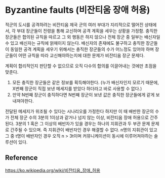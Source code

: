 # Byzantine faults (비잔티움 장애 허용)

적군의 도시를 공격하려는 비잔티움 제국 군의 여러 부대가 지리적으로 떨어진 상태에서, 각 부대 장군들이 전령을 통해 교신하며 공격 계획을 세우는 상황을 가정함.
충직한 장군들은 합의된 규칙을 따르고 그 외 행동은 하지 않으나 전체 장군 중 일부는 배신자일 수 있고 배신자는 규칙에 얽매이지 않는다.
배신자의 존재에도 불구하고 충직한 장군들이 동일한 공격 계획을 세우기 위해서는 충직한 장군들의 수가 어느정도 있어야 하며
장군들이 어떤 규칙을 따라 교신해야하는지에 대한 문제가 비잔티움 장군 문제다.

계획이 합리적인지 판단할 수 없으므로 오직 다수의 합의를 이끌어내는 것에만 초점을 맞춘다.

1. 모든 충직한 장군들은 같은 정보를 획득해야한다.
(누가 배신자인지 모르기 때문에, X번째 장군이 직접 보낸 메세지를 받았다 하더라고 바로 사용할 수 없다.)
2. 만약 N번째 장군이 충직하다면 N번째 장군이 보낸 값은 충직한 장군들에게 같게 보내져야한다. 

전달된 메세지가 위조될 수 있다는 시나리오를 가정한다 하지만 이 때 배반한 장군의 수가 전체 장군 수의 3분의 1이상과 같거나 넘지 않는 이상, 비잔티움 장애 허용으로 간주된다. 3분의 1 혹은 그 이상의 배반자가 있을 경우는 하나의 지휘관과 두 부관 문제 문제로 간주될 수 있으며. 즉 지휘관이 배반자인 경우 해결할 수 없다.
n명의 지휘관이 있고 그 중 t명이 배반자인 경우 오직 n > 3t이며 커뮤니케이션이 동시에 이루어져야하는 솔루션이 있다.

## Reference
https://ko.wikipedia.org/wiki/비잔티움_장애_허용
